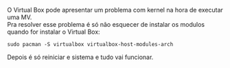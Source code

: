 O Virtual Box pode apresentar um problema com kernel na hora de executar uma MV.  
Pra resolver esse problema é só não esquecer de instalar os modulos quando for instalar o Virtual Box:
```
sudo pacman -S virtualbox virtualbox-host-modules-arch
```
Depois é só reiniciar e sistema e tudo vai funcionar.
